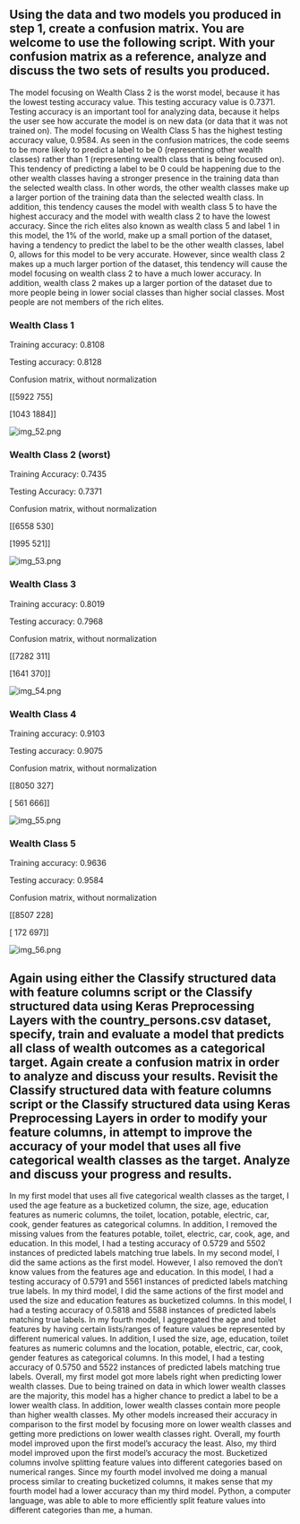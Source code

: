 ## Using the data and two models you produced in step 1, create a confusion matrix. You are welcome to use the following script. With your confusion matrix as a reference, analyze and discuss the two sets of results you produced.

The model focusing on Wealth Class 2 is the worst model, because it has the lowest testing accuracy value. This testing accuracy value is 0.7371. Testing accuracy is an important tool for analyzing data, because it helps the user see how accurate the model is on new data (or data that it was not trained on). The model focusing on Wealth Class 5 has the highest testing accuracy value, 0.9584. As seen in the confusion matrices, the code seems to be more likely to predict a label to be 0 (representing other wealth classes) rather than 1 (representing wealth class that is being focused on). This tendency of predicting a label to be 0 could be happening due to the other wealth classes having a stronger presence in the training data than the selected wealth class. In other words, the other wealth classes make up a larger portion of the training data than the selected wealth class. In addition, this tendency causes the model with wealth class 5 to have the highest accuracy and the model with wealth class 2 to have the lowest accuracy. Since the rich elites also known as wealth class 5 and label 1 in this model, the 1% of the world, make up a small portion of the dataset, having a tendency to predict the label to be the other wealth classes, label 0, allows for this model to be very accurate. However, since wealth class 2 makes up a much larger portion of the dataset, this tendency will cause the model focusing on wealth class 2 to have a much lower accuracy. In addition, wealth class 2 makes up a larger portion of the dataset due to more people being in lower social classes than higher social classes. Most people are not members of the rich elites.

### Wealth Class 1

Training accuracy: 0.8108

Testing accuracy: 0.8128

Confusion matrix, without normalization

[[5922  755]

[1043 1884]]

![img_52.png](img_52.png)

### Wealth Class 2 (worst)

Training Accuracy: 0.7435

Testing Accuracy: 0.7371

Confusion matrix, without normalization

[[6558  530]

[1995  521]]

![img_53.png](img_53.png)

### Wealth Class 3

Training accuracy: 0.8019

Testing accuracy: 0.7968

Confusion matrix, without normalization

[[7282  311]

[1641  370]]

![img_54.png](img_54.png)

### Wealth Class 4

Training accuracy: 0.9103

Testing accuracy: 0.9075

Confusion matrix, without normalization

[[8050  327]

[ 561  666]]

![img_55.png](img_55.png)

### Wealth Class 5

Training accuracy: 0.9636

Testing accuracy: 0.9584

Confusion matrix, without normalization

[[8507  228]

[ 172  697]]

![img_56.png](img_56.png)

## Again using either the Classify structured data with feature columns script or the Classify structured data using Keras Preprocessing Layers with the country_persons.csv dataset, specify, train and evaluate a model that predicts all class of wealth outcomes as a categorical target. Again create a confusion matrix in order to analyze and discuss your results. Revisit the Classify structured data with feature columns script or the Classify structured data using Keras Preprocessing Layers in order to modify your feature columns, in attempt to improve the accuracy of your model that uses all five categorical wealth classes as the target. Analyze and discuss your progress and results.

In my first model that uses all five categorical wealth classes as the target, I used the age feature as a bucketized column, the size, age, education features as numeric columns, the toilet, location, potable, electric, car, cook, gender features as categorical columns. In addition, I removed the missing values from the features potable, toilet, electric, car, cook, age, and education. In this model, I had a testing accuracy of 0.5729 and 5502 instances of predicted labels matching true labels. In my second model, I did the same actions as the first model. However, I also removed the don’t know values from the features age and education. In this model, I had a testing accuracy of 0.5791 and 5561 instances of predicted labels matching true labels. In my third model, I did the same actions of the first model and used the size and education features as bucketized columns. In this model, I had a testing accuracy of 0.5818 and 5588 instances of predicted labels matching true labels. In my fourth model, I aggregated the age and toilet features by having certain lists/ranges of feature values be represented by different numerical values. In addition, I used the size, age, education, toilet features as numeric columns and the location, potable, electric, car, cook, gender features as categorical columns. In this model, I had a testing accuracy of 0.5750 and 5522 instances of predicted labels matching true labels. Overall, my first model got more labels right when predicting lower wealth classes. Due to being trained on data in which lower wealth classes are the majority, this model has a higher chance to predict a label to be a lower wealth class. In addition, lower wealth classes contain more people than higher wealth classes. My other models increased their accuracy in comparison to the first model by focusing more on lower wealth classes and getting more predictions on lower wealth classes right. Overall, my fourth model improved upon the first model’s accuracy the least. Also, my third model improved upon the first model’s accuracy the most. Bucketized columns involve splitting feature values into different categories based on numerical ranges. Since my fourth model involved me doing a manual process similar to creating bucketized columns, it makes sense that my fourth model had a lower accuracy than my third model. Python, a computer language, was able to able to more efficiently split feature values into different categories than me, a human. 

